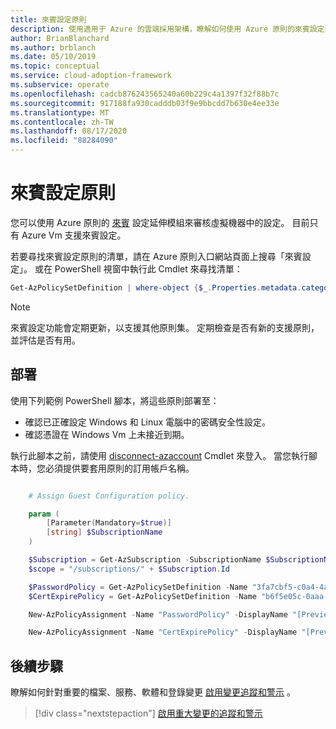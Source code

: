 ```yaml
---
title: 來賓設定原則
description: 使用適用于 Azure 的雲端採用架構，瞭解如何使用 Azure 原則的來賓設定延伸模組來審核 Azure VM 中的設定。
author: BrianBlanchard
ms.author: brblanch
ms.date: 05/10/2019
ms.topic: conceptual
ms.service: cloud-adoption-framework
ms.subservice: operate
ms.openlocfilehash: cadcb876243565240a60b229c4a1397f32f88b7c
ms.sourcegitcommit: 917188fa930cadddb03f9e9bbcdd7b630e4ee33e
ms.translationtype: MT
ms.contentlocale: zh-TW
ms.lasthandoff: 08/17/2020
ms.locfileid: "88284090"
---
```

# <a name="guest-configuration-policy"></a>來賓設定原則

您可以使用 Azure 原則的 [來賓](/azure/governance/policy/concepts/guest-configuration) 設定延伸模組來審核虛擬機器中的設定。 目前只有 Azure Vm 支援來賓設定。

若要尋找來賓設定原則的清單，請在 Azure 原則入口網站頁面上搜尋「來賓設定」。 或在 PowerShell 視窗中執行此 Cmdlet 來尋找清單：

```powershell
Get-AzPolicySetDefinition | where-object {$_.Properties.metadata.category -eq "Guest Configuration"}
```

> [!NOTE]
> 來賓設定功能會定期更新，以支援其他原則集。 定期檢查是否有新的支援原則，並評估是否有用。

<!-- TODOBACKLOG: Update these links when available. 

By default, we recommend that you enable the following policies:

- **Preview:** Audit to verify that password-security settings are correct on Linux and Windows machines.
- Audit to verify that certificates are not nearing expiration on Windows VMs.

-->

## <a name="deployment"></a>部署

使用下列範例 PowerShell 腳本，將這些原則部署至：

- 確認已正確設定 Windows 和 Linux 電腦中的密碼安全性設定。
- 確認憑證在 Windows Vm 上未接近到期。

 執行此腳本之前，請使用 [disconnect-azaccount](/powershell/module/az.accounts/connect-azaccount?view=azps-2.1.0) Cmdlet 來登入。 當您執行腳本時，您必須提供要套用原則的訂用帳戶名稱。

```powershell

    # Assign Guest Configuration policy.

    param (
        [Parameter(Mandatory=$true)]
        [string] $SubscriptionName
    )

    $Subscription = Get-AzSubscription -SubscriptionName $SubscriptionName
    $scope = "/subscriptions/" + $Subscription.Id

    $PasswordPolicy = Get-AzPolicySetDefinition -Name "3fa7cbf5-c0a4-4a59-85a5-cca4d996d5a6"
    $CertExpirePolicy = Get-AzPolicySetDefinition -Name "b6f5e05c-0aaa-4337-8dd4-357c399d12ae"

    New-AzPolicyAssignment -Name "PasswordPolicy" -DisplayName "[Preview]: Audit that password security settings are set correctly inside Linux and Windows machines" -Scope $scope -PolicySetDefinition $PasswordPolicy -AssignIdentity -Location eastus

    New-AzPolicyAssignment -Name "CertExpirePolicy" -DisplayName "[Preview]: Audit that certificates are not expiring on Windows VMs" -Scope $scope -PolicySetDefinition $CertExpirePolicy -AssignIdentity -Location eastus

```

## <a name="next-steps"></a>後續步驟

瞭解如何針對重要的檔案、服務、軟體和登錄變更 [啟用變更追蹤和警示](./enable-tracking-alerting.md) 。

> [!div class="nextstepaction"]
> [啟用重大變更的追蹤和警示](./enable-tracking-alerting.md)